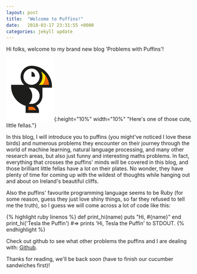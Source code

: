```yaml
---
layout: post
title:  "Welcome to Puffins!"
date:   2018-03-17 23:31:55 +0000
categories: jekyll update
---
```

Hi folks, welcome to my brand new blog 'Problems with Puffins'!

![I'm a puffin!](/images/puffin.png){:height="10%" width="10%" "Here's one of those cute, little fellas."}

In this blog, I will introduce you to puffins (you might've noticed I love these birds) and numerous problems they 
encounter on their journey through the world of machine learning, natural
language processing, and many other research areas, but also just funny 
and interesting maths problems. In fact, everything that crosses the 
puffins' minds will be covered in this blog, and those brilliant little 
fellas have a lot on their plates. No wonder, they have plenty of time 
for coming up with the wildest of thoughts while hanging out and about on Ireland's beautiful cliffs.

Also the puffins' favourite programming language seems to be Ruby (for 
some reason, guess they just love shiny things, so far they refused to tell me the truth), so I guess we will come across a lot of code like this:

{% highlight ruby linenos %}
def print_hi(name)
  puts "Hi, #{name}"
end
print_hi('Tesla the Puffin')
#=> prints 'Hi, Tesla the Puffin' to STDOUT.
{% endhighlight %}

Check out github to see what other problems the puffins and I are 
dealing with: [Github][bozicb-gh].

Thanks for reading, we'll be back soon (have to finish our cucumber sandwiches first)!

[bozicb-gh]:   https://github.com/bozicb
